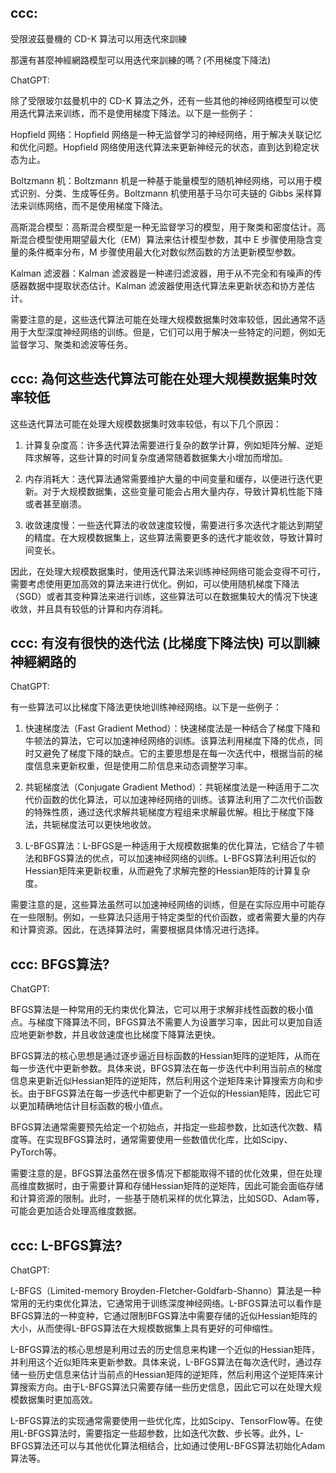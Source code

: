 ## ccc:

受限波茲曼機的 CD-K 算法可以用迭代來訓練

那還有甚麼神經網路模型可以用迭代來訓練的嗎？(不用梯度下降法)

ChatGPT:

除了受限玻尔兹曼机中的 CD-K 算法之外，还有一些其他的神经网络模型可以使用迭代算法来训练，而不是使用梯度下降法。以下是一些例子：

Hopfield 网络：Hopfield 网络是一种无监督学习的神经网络，用于解决关联记忆和优化问题。Hopfield 网络使用迭代算法来更新神经元的状态，直到达到稳定状态为止。

Boltzmann 机：Boltzmann 机是一种基于能量模型的随机神经网络，可以用于模式识别、分类、生成等任务。Boltzmann 机使用基于马尔可夫链的 Gibbs 采样算法来训练网络，而不是使用梯度下降法。

高斯混合模型：高斯混合模型是一种无监督学习的模型，用于聚类和密度估计。高斯混合模型使用期望最大化（EM）算法来估计模型参数，其中 E 步骤使用隐含变量的条件概率分布，M 步骤使用最大化对数似然函数的方法更新模型参数。

Kalman 滤波器：Kalman 滤波器是一种递归滤波器，用于从不完全和有噪声的传感器数据中提取状态估计。Kalman 滤波器使用迭代算法来更新状态和协方差估计。

需要注意的是，这些迭代算法可能在处理大规模数据集时效率较低，因此通常不适用于大型深度神经网络的训练。但是，它们可以用于解决一些特定的问题，例如无监督学习、聚类和滤波等任务。

## ccc: 為何这些迭代算法可能在处理大规模数据集时效率较低

这些迭代算法可能在处理大规模数据集时效率较低，有以下几个原因：

1. 计算复杂度高：许多迭代算法需要进行复杂的数学计算，例如矩阵分解、逆矩阵求解等，这些计算的时间复杂度通常随着数据集大小增加而增加。

2. 内存消耗大：迭代算法通常需要维护大量的中间变量和缓存，以便进行迭代更新。对于大规模数据集，这些变量可能会占用大量内存，导致计算机性能下降或者甚至崩溃。

3. 收敛速度慢：一些迭代算法的收敛速度较慢，需要进行多次迭代才能达到期望的精度。在大规模数据集上，这些算法需要更多的迭代才能收敛，导致计算时间变长。

因此，在处理大规模数据集时，使用迭代算法来训练神经网络可能会变得不可行，需要考虑使用更加高效的算法来进行优化。例如，可以使用随机梯度下降法（SGD）或者其变种算法来进行训练，这些算法可以在数据集较大的情况下快速收敛，并且具有较低的计算和内存消耗。

## ccc: 有沒有很快的迭代法 (比梯度下降法快) 可以訓練神經網路的

ChatGPT:

有一些算法可以比梯度下降法更快地训练神经网络。以下是一些例子：

1. 快速梯度法（Fast Gradient Method）：快速梯度法是一种结合了梯度下降和牛顿法的算法，它可以加速神经网络的训练。该算法利用梯度下降的优点，同时又避免了梯度下降的缺点。它的主要思想是在每一次迭代中，根据当前的梯度信息来更新权重，但是使用二阶信息来动态调整学习率。

2. 共轭梯度法（Conjugate Gradient Method）：共轭梯度法是一种适用于二次代价函数的优化算法，可以加速神经网络的训练。该算法利用了二次代价函数的特殊性质，通过迭代求解共轭梯度方程组来求解最优解。相比于梯度下降法，共轭梯度法可以更快地收敛。

3. L-BFGS算法：L-BFGS是一种适用于大规模数据集的优化算法，它结合了牛顿法和BFGS算法的优点，可以加速神经网络的训练。L-BFGS算法利用近似的Hessian矩阵来更新权重，从而避免了求解完整的Hessian矩阵的计算复杂度。

需要注意的是，这些算法虽然可以加速神经网络的训练，但是在实际应用中可能存在一些限制。例如，一些算法只适用于特定类型的代价函数，或者需要大量的内存和计算资源。因此，在选择算法时，需要根据具体情况进行选择。

## ccc: BFGS算法?

ChatGPT:

BFGS算法是一种常用的无约束优化算法，它可以用于求解非线性函数的极小值点。与梯度下降算法不同，BFGS算法不需要人为设置学习率，因此可以更加自适应地更新参数，并且收敛速度也比梯度下降算法更快。

BFGS算法的核心思想是通过逐步逼近目标函数的Hessian矩阵的逆矩阵，从而在每一步迭代中更新参数。具体来说，BFGS算法在每一步迭代中利用当前点的梯度信息来更新近似Hessian矩阵的逆矩阵，然后利用这个逆矩阵来计算搜索方向和步长。由于BFGS算法在每一步迭代中都更新了一个近似的Hessian矩阵，因此它可以更加精确地估计目标函数的极小值点。

BFGS算法通常需要预先给定一个初始点，并指定一些超参数，比如迭代次数、精度等。在实现BFGS算法时，通常需要使用一些数值优化库，比如Scipy、PyTorch等。

需要注意的是，BFGS算法虽然在很多情况下都能取得不错的优化效果，但在处理高维度数据时，由于需要计算和存储Hessian矩阵的逆矩阵，因此可能会面临存储和计算资源的限制。此时，一些基于随机采样的优化算法，比如SGD、Adam等，可能会更加适合处理高维度数据。

## ccc: L-BFGS算法?

ChatGPT:

L-BFGS（Limited-memory Broyden-Fletcher-Goldfarb-Shanno）算法是一种常用的无约束优化算法，它通常用于训练深度神经网络。L-BFGS算法可以看作是BFGS算法的一种变种，它通过限制BFGS算法中需要存储的近似Hessian矩阵的大小，从而使得L-BFGS算法在大规模数据集上具有更好的可伸缩性。

L-BFGS算法的核心思想是利用过去的历史信息来构建一个近似的Hessian矩阵，并利用这个近似矩阵来更新参数。具体来说，L-BFGS算法在每次迭代时，通过存储一些历史信息来估计当前点的Hessian矩阵的逆矩阵，然后利用这个逆矩阵来计算搜索方向。由于L-BFGS算法只需要存储一些历史信息，因此它可以在处理大规模数据集时更加高效。

L-BFGS算法的实现通常需要使用一些优化库，比如Scipy、TensorFlow等。在使用L-BFGS算法时，需要指定一些超参数，比如迭代次数、步长等。此外，L-BFGS算法还可以与其他优化算法相结合，比如通过使用L-BFGS算法初始化Adam算法等。